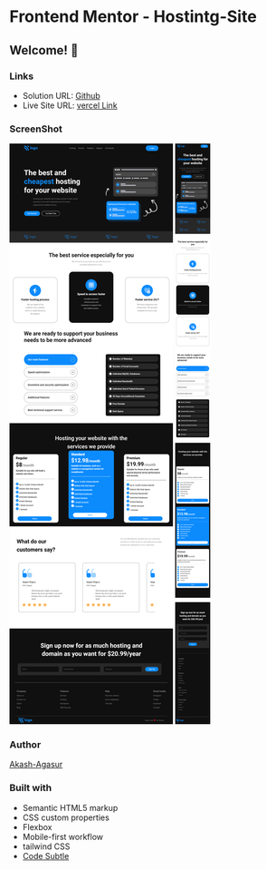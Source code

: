 # Frontend Mentor - Hostintg-Site
## Welcome! 👋

### Links 

- Solution URL: [Github](https://github.com/akash-agasur/Hosting-Site)
- Live Site URL: [vercel Link](https://hosting-site-one.vercel.app/)

### ScreenShot

![Desktop](./assets/Screenshots/Desktop%20view.png)
![Mobile](./assets/Screenshots/mobile_view.png  )

### Author

[Akash-Agasur](https://www.linkedin.com/in/akash--agasur/)


### Built with

- Semantic HTML5 markup
- CSS custom properties
- Flexbox
- Mobile-first workflow
- tailwind CSS
- [Code Subtle](https://www.linkedin.com/company/code-subtle/)
